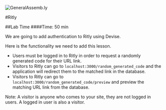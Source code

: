 ![GeneralAssemb.ly](http://studio.generalassemb.ly/GA_Slide_Assets/Exercise_icon_md.png)

#Ritly

##Lab Time
####Time: 50 min

We are going to add authentication to Ritly using Devise. 
 
Here is the functionality we need to add this lesson. 

* 	Users must be logged in to Ritly in order to request a randomly generated code for their URL link.
*	Visitors to Ritly can go to ```localhost:3000/random_generated_code``` and the application will redirect them to the  matched link in the database. 
*	Visitors to Ritly can go to ```localhost:3000/random_generated_code/preview``` and preview the matching URL link from the database. 

Note: A visitor is anyone who comes to your site, they are not logged in users. A logged in user is also a visitor.